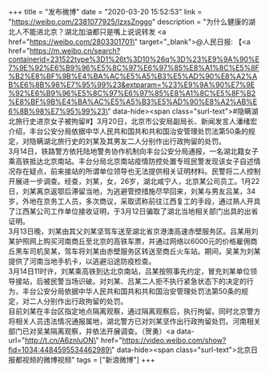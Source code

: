 +++
title = "发布微博"
date = "2020-03-20 15:52:53"
link = "https://weibo.com/2381077925/IzxsZnggo"
description = "为什么健康的湖北人不能进北京？湖北加油都只是嘴上说说转发 <a href=\"https://weibo.com/2803301701\" target=\"_blank\">@人民日报</a>: 【<a href=\"https://m.weibo.cn/search?containerid=231522type%3D1%26t%3D10%26q%3D%23%E9%9A%90%E7%9E%92%E6%B9%96%E5%8C%97%E6%97%85%E8%A1%8C%E5%8F%B2%E8%BF%9B%E4%BA%AC%E5%A5%B3%E5%AD%90%E8%A2%AB%E6%8B%98%E7%95%99%23&extparam=%23%E9%9A%90%E7%9E%92%E6%B9%96%E5%8C%97%E6%97%85%E8%A1%8C%E5%8F%B2%E8%BF%9B%E4%BA%AC%E5%A5%B3%E5%AD%90%E8%A2%AB%E6%8B%98%E7%95%99%23\" data-hide><span class=\"surl-text\">#隐瞒湖北旅行史进京女子被拘留#</span></a>】3月20日，北京市公安局副局长、新闻发言人潘绪宏介绍，丰台公安分局依据中华人民共和国共和共和国治安管理处罚法第50条的规定，对隐瞒湖北旅行史的刘某及其男友二人分别作出行政拘留的处罚。<br>   3月14日，铁路警方依托陆地警务协作机制向丰台公安分局通报，一名湖北籍女子乘高铁抵达北京南站。丰台分局北京南站疫情防控处置专班民警发现该女子自述情况存在疑点，前来接站的所谓单位领导也无法提供相关证明材料。民警将二人控制开展进一步调查。经查，刘某，女，26岁，湖北咸宁人，北京某公司员工。1月22日，刘某离京返鄂后滞留当地，为逃避管控措施尽早回来，刘某与男友吕某，34岁，外地在京务工人员，多次商议，采取谎称前往江西复工的手段，通过熟人开具了江西某公司工作单位接收证明，于3月12日骗取了湖北当地相关部门出具的出省证明。<br>   3月13日晚，刘某由其父刘某坚驾车送至湖北省京港澳高速赤壁服务区。吕某用刘某护照网上购买河南商丘至北京的高铁车票，并通过网络以6000元的价格雇佣商丘黑车司机吴某，驾车将刘某由赤壁服务区转送至商丘火车站。期间，吴某为刘某提供了河南当地手机卡，以逃避沿途防疫检查。<br>   3月14日11时许，刘某乘高铁到达北京南站，吕某按照事先约定，冒充刘某单位领导接站，后被民警当场识破。对刘某、吕某二人拒不执行紧急状态下的决定的行为，丰台公安分局依据中华人民共和国共和共和国治安管理处罚法第50条的规定，对二人分别作出行政拘留的处罚。<br>   目前刘某在丰台区指定地点隔离观察，通过隔离观察后，执行拘留。同时北京警方将相关人员违法情况通报属地，湖北警方已对刘某坚作出行政拘留处罚。河南相关部门已对吴某隔离观察，并依法开展调查。（贺勇）<a data-url=\"http://t.cn/A6znIuON\" href=\"https://video.weibo.com/show?fid=1034:4484595534462989\" data-hide><span class=\"surl-text\">北京日报都视频的微博视频</span></a>"
tags = ["新浪微博"]
+++
